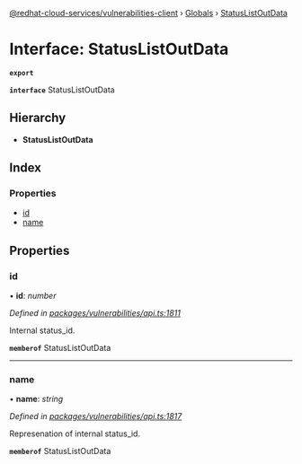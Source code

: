 [@redhat-cloud-services/vulnerabilities-client](../README.md) › [Globals](../globals.md) › [StatusListOutData](statuslistoutdata.md)

# Interface: StatusListOutData

**`export`** 

**`interface`** StatusListOutData

## Hierarchy

* **StatusListOutData**

## Index

### Properties

* [id](statuslistoutdata.md#id)
* [name](statuslistoutdata.md#name)

## Properties

###  id

• **id**: *number*

*Defined in [packages/vulnerabilities/api.ts:1811](https://github.com/RedHatInsights/javascript-clients/blob/master/packages/vulnerabilities/api.ts#L1811)*

Internal status_id.

**`memberof`** StatusListOutData

___

###  name

• **name**: *string*

*Defined in [packages/vulnerabilities/api.ts:1817](https://github.com/RedHatInsights/javascript-clients/blob/master/packages/vulnerabilities/api.ts#L1817)*

Represenation of internal status_id.

**`memberof`** StatusListOutData
